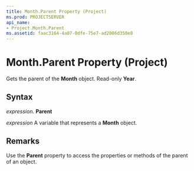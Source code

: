 ```yaml
---
title: Month.Parent Property (Project)
ms.prod: PROJECTSERVER
api_name:
- Project.Month.Parent
ms.assetid: faac3164-4a07-0dfe-75e7-ad2006d350e8
---
```



# Month.Parent Property (Project)

Gets the parent of the  **Month** object. Read-only **Year**.


## Syntax

 _expression_. **Parent**

 _expression_ A variable that represents a **Month** object.


## Remarks

Use the  **Parent** property to access the properties or methods of the parent of an object.


